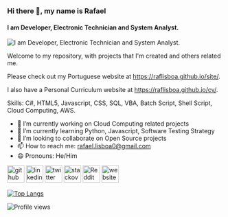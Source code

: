 ### Hi there 👋, my name is Rafael
#### I am Developer, Electronic Technician and System Analyst.
![I am Developer, Electronic Technician and System Analyst.](https://raflisboa.github.io/banner.png)

Welcome to my repository, with projects that I'm created and others related me.

Please check out my Portuguese website at https://raflisboa.github.io/site/.

I also have a Personal Curriculum website at https://raflisboa.github.io/cv/.

Skills: C#, HTML5, Javascript, CSS, SQL, VBA, Batch Script, Shell Script, Cloud Computing, AWS.

- 🔭 I’m currently working on Cloud Computing related projects
- 🌱 I’m currently learning Python, Javascript, Software Testing Strategy
- 👯 I’m looking to collaborate on Open Source projects 
- 📫 How to reach me: rafael.lisboa0@gmail.com 
- 😄 Pronouns: He/Him 


[<img src='https://cdn.jsdelivr.net/npm/simple-icons@3.0.1/icons/github.svg' alt='github' height='40'>](https://github.com/raflisboa)  [<img src='https://cdn.jsdelivr.net/npm/simple-icons@3.0.1/icons/linkedin.svg' alt='linkedin' height='40'>](https://www.linkedin.com/in/raflisboa/)  [<img src='https://cdn.jsdelivr.net/npm/simple-icons@3.0.1/icons/twitter.svg' alt='twitter' height='40'>](https://twitter.com/raf_lisboa)  [<img src='https://cdn.jsdelivr.net/npm/simple-icons@3.0.1/icons/stackoverflow.svg' alt='stackoverflow' height='40'>](https://stackoverflow.com/users/https://stackexchange.com/users/12220953/rafael-lisboa)  [<img src='https://cdn.jsdelivr.net/npm/simple-icons@3.0.1/icons/reddit.svg' alt='Reddit' height='40'>](https://www.reddit.com/user/raf_lisboa)  [<img src='https://cdn.jsdelivr.net/npm/simple-icons@3.0.1/icons/icloud.svg' alt='website' height='40'>](https://stackexchange.com/users/12220953/rafael-lisboa)  

[![Top Langs](https://github-readme-stats.vercel.app/api/top-langs/?username=raflisboa)](https://github.com/anuraghazra/github-readme-stats)

![Profile views](https://gpvc.arturio.dev/raflisboa)  
